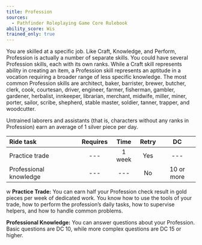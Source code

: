 ```yaml
---
title: Profession
sources:
  - Pathfinder Roleplaying Game Core Rulebook
ability_score: Wis
trained_only: true
---
```


You are skilled at a specific job. Like Craft, Knowledge, and Perform, Profession is actually a number of separate skills. You could have several Profession skills, each with its own ranks. While a Craft skill represents ability in creating an item, a Profession skill represents an aptitude in a vocation requiring a broader range of less specific knowledge. The most common Profession skills are architect, baker, barrister, brewer, butcher, clerk, cook, courtesan, driver, engineer, farmer, fisherman, gambler, gardener, herbalist, innkeeper, librarian, merchant, midwife, miller, miner, porter, sailor, scribe, shepherd, stable master, soldier, tanner, trapper, and woodcutter.

Untrained laborers and assistants (that is, characters without any ranks in Profession) earn an average of 1 silver piece per day.

| Ride task              | Requires |  Time  | Retry |     DC     |
|:-----------------------|:--------:|:------:|:-----:|:----------:|
| Practice trade         |   ---    | 1 week |  Yes  |    ---     |
| Professional knowledge |   ---    |  ---   |  No   | 10 or more |
w
**Practice Trade:** You can earn half your Profession check result in gold pieces per week of dedicated work. You know how to use the tools of your trade, how to perform the profession’s daily tasks, how to supervise helpers, and how to handle common problems.

**Professional Knowledge:** You can answer questions about your Profession. Basic questions are DC 10, while more complex questions are DC 15 or higher.
